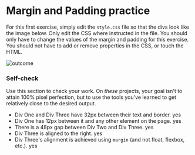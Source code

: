 # Margin and Padding practice

For this first exercise, simply edit the `style.css` file so that the divs look like the image below. Only edit the CSS where instructed in the file.  You should only have to change the values of the margin and padding for this exercise. You should not have to add or remove properties in the CSS, or touch the HTML.

![outcome](./desired-outcome.png)

### Self-check 
Use this section to check your work. On _these_ projects, your goal isn't to attain 100% pixel perfection, but to use the tools you've learned to get relatively close to the desired output.

- Div One and Div Three have 32px between their text and border. yes
- Div One has 12px between it and any other element on the page. yes
- There is a 48px gap between Div Two and Div Three. yes
- Div Three is aligned to the right. yes
- Div Three's alignment is achieved using `margin` (and not float, flexbox, etc.). yes